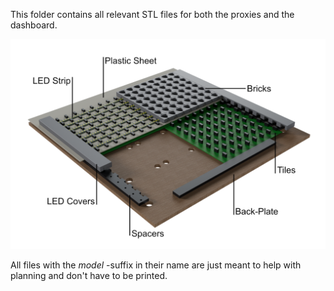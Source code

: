 This folder contains all relevant STL files for both the proxies and the dashboard.

![Dashboard cross-section](Dashboard_CrossSection.png "Dashboard cross-section")

All files with the *model* -suffix in their name are just meant to help with planning and don't have to be printed.